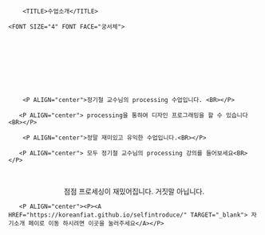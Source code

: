<HTML>




<HEAD>




        <TITLE>수업소개</TITLE>

</HEAD>




<BODY BACKGROUND="FLOWER.JPG" LINK="red" LEFTMARGIN="100" TOPMARGIN="100">
	
	<FONT SIZE="4" FONT FACE="궁서체">
<BR><BR><BR><BR><BR><BR>
	
        <P ALIGN="center">정기철 교수님의 processing 수업입니다. <BR></P>

       <P ALIGN="center"> processing을 통하여 디자인 프로그래밍을 할 수 있습니다 <BR></P>

        <P ALIGN="center">정말 재미있고 유익한 수업입니다.<BR></P>

       <P ALIGN="center"> 모두 정기철 교수님의 processing 강의를 들어보세요<BR></P>
       <P ALIGN="center"> 점점 프로세싱이 재밌어집니다. 거짓말 아닙니다.<BR></P>

       <P ALIGN="center"><P><A HREF="https://koreanfiat.github.io/selfintroduce/" TARGET="_blank"> 자기소개 페이로 이동 하시려면 이곳을 눌러주세요</A></P>	
       


